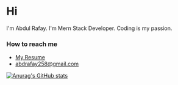 <h1>Hi</h1>
<p>I'm Abdul Rafay. I'm  Mern Stack Developer. Coding is my passion.</p>

<h3>How to reach me</h3>
<ul>
    <li>
        <a href="https://drive.google.com/file/d/1aAAlr_af4ThKbv_gkWqnFVmEEZoWTYxx/view?usp=sharing">My Resume</a>
    </li>
    <li>
        <a href="mailto:abdrafay258@gmail.com">abdrafay258@gmail.com</a>
    </li>
</ul>

[![Anurag's GitHub stats](https://github-readme-stats.vercel.app/api?username=abdrafay)](https://github.com/anuraghazra/github-readme-stats)
